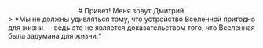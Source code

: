 <center># Привет! Меня зовут Дмитрий.</center>
> *Мы не должны удивляться тому, что устройство Вселенной пригодно для жизни — ведь это не является доказательством того, что Вселенная была задумана для жизни.*


